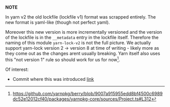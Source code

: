 **NOTE**

In yarn v2 the old lockfile (lockfile v1) format was scrapped entirely. The new format is yaml-like (though not perfect yaml).

Moreover this new version is more incrementally versioned and the version of the lockfile is in the `__metadata` entry in the lockfile itself. Therefore the naming of this module `yarn-lock-v2` is not the full picture. We actually support yarn-lock version 2 -> version 8 at time of writing - likely more as they come out as the changes arent usually breaking. Yarn itself also uses this "not version 1" rule so should work for us for now[^1].

Of interest:

- Commit where this was introduced [link](https://github.com/yarnpkg/berry/commit/2f9e8073d15745f9d53e6b8b42fa9c81eb143d54)

[^1]: https://github.com/yarnpkg/berry/blob/9007a915955edd8bf4500c6989dc52e12012cf40/packages/yarnpkg-core/sources/Project.ts#L312
